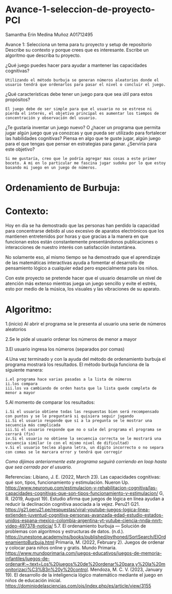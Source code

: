 # Avance-1-seleccion-de-proyecto-PCI
Samantha Erin Medina Muñoz A01712495

Avance 1: Selecciona un tema para tu proyecto y setup de repositorio Describe su contexto y porque crees que es interesante. Escribe un algoritmo que describa tu proyecto.

¿Qué juego puedes hacer para ayudar a mantener las capacidades cognitivas?

	Utilizando el método burbuja se generan números aleatorios donde el usuario tendrá que ordenarlos para pasar el nivel o concluir el juego.

¿Qué características debe tener un juego para que sea útil para estos propósitos?

	El juego debe de ser simple para que el usuario no se estrese ni pierda el interés, el objetivo principal es aumentar los tiempos de concentración y observación del usuario. 

¿Te gustaría inventar un juego nuevo? O ¿hacer un programa que permita jugar algún juego que ya conozcas y que pueda ser utilizado para fortalecer las habilidades cognitivas? Piensa en algo que te guste jugar, algún juego para el que tengas que pensar en estrategias para ganar. ¿Serviría para este objetivo?
	
 	Si me gustaría, creo que le podría agregar mas cosas a este primer boceto. A mi en lo particular me fascina jugar sudoku por lo que estoy basando mi juego en un juego de números. 
 
# Ordenamiento de Burbuja: 
# Contexto: 
Hoy en día se ha demostrado que las personas han perdido la capacidad para concentrarse debido al uso excesivo de aparatos electrónicos que los mantienen entretenidos por horas y que gracias a la manera en que funcionan estos están constantemente presentándonos publicaciones o interacciones de nuestro interés con satisfacción instantánea.

No solamente eso, al mismo tiempo se ha demostrado que el aprendizaje de las matemáticas interactivas ayuda a fomentar el desarrollo de pensamiento lógico a cualquier edad pero especialmente para los niños. 

Con este proyecto se pretende hacer que el usuario desarrolle un nivel de atención más extenso mientras juega un juego sencillo y evite el estrés, esto por medio de la música, los visuales y las vibraciones de su aparato. 
	
# Algoritmo: 

1.(inicio) Al abrir el programa se le presenta al usuario una serie de números aleatorios 

2.Se le pide al usuario ordenar los números de menor a mayor 

3.El usuario ingresa los números (separados por comas) 

4.Una vez terminado y con la ayuda del método de ordenamiento burbuja el programa mostrará los resultados. El método burbuja funciona de la siguiente manera: 

	i.el programa hace varias pasadas a la lista de números
 	ii.los compara 
  	iii.los va cambiando de orden hasta que la lista quede completa de menor a mayor  

5.Al momento de comparar los resultados:

	i.Si el usuario obtiene todas las respuestas bien será recompensado con puntos y se le preguntará si quisiera seguir jugando
	ii.Si el usuario responde que sí a la pregunta se le mostrar una secuencia más complicada 
	iii.Si el usuario responde que no o sale del programa el programa se cerrará (fin)
	iv.Si el usuario no obtiene la secuencia correcta se le mostrará una secuencia similar (o con el mismo nivel de dificultad) 
	v.Si el usuario teclea alguna letra, un dígito incorrecto o no separa con comas se le marcara error y tendrá que corregir

*Como dijimos anteriormente este programa seguirá corriendo en loop hasta que sea cerrado por el usuario.*

Referencias: 
Libiano, J. E. (2022, March 23). Las capacidades cognitivas: qué son, tipos, funcionamiento y estimulación. Nueron Up. https://www.neuronup.com/estimulacion-y-rehabilitacion-cognitiva/las-capacidades-cognitivas-que-son-tipos-funcionamiento-y-estimulacion/
G, R. (2019, August 19). Estudio afirma que juegos de lógica en línea ayudan a reducir la declinación cognitiva asociada a la vejez. Peru21 G21. https://g21.peru21.pe/respuestas/viral-youtube-juegos-logica-linea-extienden-juventud-cognitiva-personas-avanzada-edad-estudio-estados-unidos-espana-mexico-colombia-argentina-yt-yutube-ciencia-nnda-nnrt-video-497378-noticia/
5.7. El ordenamiento burbuja — Solución de problemas con algoritmos y estructuras de datos. (n.d.). https://runestone.academy/ns/books/published/pythoned/SortSearch/ElOrdenamientoBurbuja.html
Primaria, M. (2022, February 2). Juegos de ordenar y colocar para niños online y gratis. Mundo Primaria. https://www.mundoprimaria.com/juegos-educativos/juegos-de-memoria-infantiles/juegos-de-ordenar#:~:text=Los%20juegos%20de%20ordenar%20para,y%20la%20monitorizaci%C3%B3n%20y%20control.
Mendoza, M. C. V. (2023, January 19). El desarrollo de la inteligencia lógico matemático mediante el juego en niños de educación inicial. https://dominiodelasciencias.com/ojs/index.php/es/article/view/3155

